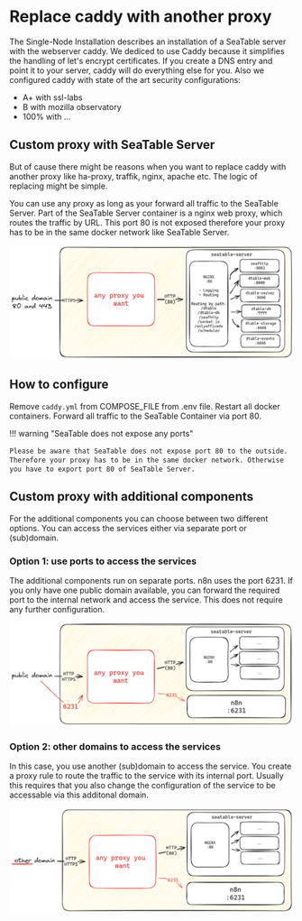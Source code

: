 # Replace caddy with another proxy

The Single-Node Installation describes an installation of a SeaTable server with the webserver caddy. We dediced to use Caddy because it simplifies the handling of let's encrypt certificates.
If you create a DNS entry and point it to your server, caddy will do everything else for you. Also we configured caddy with state of the art security configurations:

- A+ with ssl-labs
- B with mozilla observatory
- 100% with ...

## Custom proxy with SeaTable Server

But of cause there might be reasons when you want to replace caddy with another proxy like ha-proxy, traffik, nginx, apache etc. The logic of replacing might be simple.

You can use any proxy as long as your forward all traffic to the SeaTable Server. Part of the SeaTable Server container is a nginx web proxy, which routes the traffic by URL. This port 80 is not exposed therefore your proxy has to be in the same docker network like SeaTable Server.

![Custom proxy for SeaTable Server](/images/custom_proxy1.png)

## How to configure

Remove `caddy.yml` from COMPOSE_FILE from .env file. Restart all docker containers. Forward all traffic to the SeaTable Container via port 80.

!!! warning "SeaTable does not expose any ports"

    Please be aware that SeaTable does not expose port 80 to the outside. Therefore your proxy has to be in the same docker network. Otherwise you have to export port 80 of SeaTable Server.

## Custom proxy with additional components

For the additional components you can choose between two different options. You can access the services either via separate port or (sub)domain.

### Option 1: use ports to access the services

The additional components run on separate ports. n8n uses the port 6231. If you only have one public domain available, you can forward the required port to the internal network and access the service. This does not require any further configuration.

![Custom proxy for ](/images/custom_proxy2.png)

### Option 2: other domains to access the services

In this case, you use another (sub)domain to access the service. You create a proxy rule to route the traffic to the service with its internal port. Usually this requires that you also change the configuration of the service to be accessable via this additonal domain.

![Custom proxy for ](/images/custom_proxy3.png)
